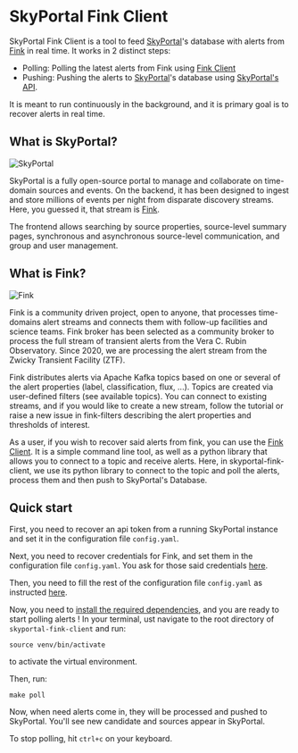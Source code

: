 # SkyPortal Fink Client

SkyPortal Fink Client is a tool to feed [SkyPortal](https://skyportal.io/)'s database with alerts from [Fink](https://fink-broker.org/) in real time.
It works in 2 distinct steps:

- Polling: Polling the latest alerts from Fink using [Fink Client](https://github.com/astrolabsoftware/fink-client)
- Pushing: Pushing the alerts to [SkyPortal](https://skyportal.io/)'s database using [SkyPortal's API](https://skyportal.io/docs/api/alerts/).

It is meant to run continuously in the background, and it is primary goal is to recover alerts in real time.

## What is SkyPortal?

![SkyPortal](https://skyportal.io/docs/_images/skyportal_responsive.png)

SkyPortal is a fully open-source portal to manage and collaborate on time-domain sources and events. On the backend, it has been designed to ingest and store millions of events per night from disparate discovery streams. Here, you guessed it, that stream is [Fink](https://fink-broker.org/).

The frontend allows searching by source properties, source-level summary pages, synchronous and asynchronous source-level communication, and group and user management.

## What is Fink?

![Fink](https://fink-broker.org/images/Fink_PrimaryLogo_WEB.png)

Fink is a community driven project, open to anyone, that processes time-domains alert streams and connects them with follow-up facilities and science teams. Fink broker has been selected as a community broker to process the full stream of transient alerts from the Vera C. Rubin Observatory. Since 2020, we are processing the alert stream from the Zwicky Transient Facility (ZTF).

Fink distributes alerts via Apache Kafka topics based on one or several of the alert properties (label, classification, flux, ...). Topics are created via user-defined filters (see available topics). You can connect to existing streams, and if you would like to create a new stream, follow the tutorial or raise a new issue in fink-filters describing the alert properties and thresholds of interest.

As a user, if you wish to recover said alerts from fink, you can use the [Fink Client](https://fink-broker.readthedocs.io/en/latest/). It is a simple command line tool, as well as a python library that allows you to connect to a topic and receive alerts. Here, in skyportal-fink-client, we use its python library to connect to the topic and poll the alerts, process them and then push to SkyPortal's Database.

## Quick start

First, you need to recover an api token from a running SkyPortal instance and set it in the configuration file `config.yaml`.

Next, you need to recover credentials for Fink, and set them in the configuration file `config.yaml`. You ask for those said credentials [here](https://forms.gle/2td4jysT4e9pkf889).

Then, you need to fill the rest of the configuration file `config.yaml` as instructed [here](https://skyportal.io/docs/setup/).

Now, you need to [install the required dependencies](user_guide.md), and you are ready to start polling alerts ! In your terminal, ust navigate to the root directory of `skyportal-fink-client` and run:

```
source venv/bin/activate
```

to activate the virtual environment.

Then, run:

```
make poll
```

Now, when need alerts come in, they will be processed and pushed to SkyPortal. You'll see new candidate and sources appear in SkyPortal.

To stop polling, hit `ctrl+c` on your keyboard.
